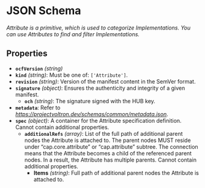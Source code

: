 # JSON Schema

*Attribute is a primitive, which is used to categorize Implementations. You can use Attributes to find and filter Implementations.*

## Properties

- **`ocfVersion`** *(string)*
- **`kind`** *(string)*: Must be one of: `['Attribute']`.
- **`revision`** *(string)*: Version of the manifest content in the SemVer format.
- **`signature`** *(object)*: Ensures the authenticity and integrity of a given manifest.
  - **`och`** *(string)*: The signature signed with the HUB key.
- **`metadata`**: Refer to *https://projectvoltron.dev/schemas/common/metadata.json*.
- **`spec`** *(object)*: A container for the Attribute specification definition. Cannot contain additional properties.
  - **`additionalRefs`** *(array)*: List of the full path of additional parent nodes the Attribute is attached to. The parent nodes MUST reside under “cap.core.attribute” or “cap.attribute” subtree. The connection means that the Attribute becomes a child of the referenced parent nodes. In a result, the Attribute has multiple parents. Cannot contain additional properties.
    - **Items** *(string)*: Full path of additional parent nodes the Attribute is attached to.
